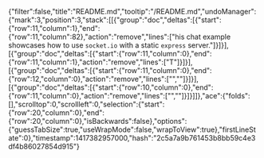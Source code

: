 {"filter":false,"title":"README.md","tooltip":"/README.md","undoManager":{"mark":3,"position":3,"stack":[[{"group":"doc","deltas":[{"start":{"row":11,"column":1},"end":{"row":11,"column":82},"action":"remove","lines":["his chat example showcases how to use `socket.io` with a static `express` server."]}]}],[{"group":"doc","deltas":[{"start":{"row":11,"column":0},"end":{"row":11,"column":1},"action":"remove","lines":["T"]}]}],[{"group":"doc","deltas":[{"start":{"row":11,"column":0},"end":{"row":12,"column":0},"action":"remove","lines":["",""]}]}],[{"group":"doc","deltas":[{"start":{"row":10,"column":0},"end":{"row":11,"column":0},"action":"remove","lines":["",""]}]}]]},"ace":{"folds":[],"scrolltop":0,"scrollleft":0,"selection":{"start":{"row":20,"column":0},"end":{"row":20,"column":0},"isBackwards":false},"options":{"guessTabSize":true,"useWrapMode":false,"wrapToView":true},"firstLineState":0},"timestamp":1417382957000,"hash":"2c5a7a9b761453b8bb59c4e3df4b86027854d915"}